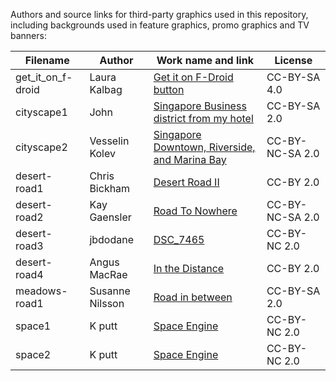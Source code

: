 Authors and source links for third-party graphics used in this repository, including backgrounds used in feature graphics, promo graphics and TV banners:

Filename | Author | Work name and link | License
-------- | ------ | ------------------ | -------
get_it_on_f-droid | Laura Kalbag | [Get it on F-Droid button](http://commons.wikimedia.org/wiki/File:Get_it_on_F-Droid.svg) | CC-BY-SA 4.0
cityscape1 | John | [Singapore Business district from my hotel](https://www.flickr.com/photos/shebalso/15960225659) | CC-BY-SA 2.0
cityscape2 | Vesselin Kolev | [Singapore Downtown, Riverside, and Marina Bay](https://secure.flickr.com/photos/vessokolev/16356208226) | CC-BY-NC-SA 2.0
desert-road1 | Chris Bickham | [Desert Road II](https://www.flickr.com/photos/107489497@N06/10670629035) | CC-BY 2.0
desert-road2 |  Kay Gaensler | [Road To Nowhere](https://www.flickr.com/photos/gaensler/6765758169) | CC-BY-NC-SA 2.0
desert-road3 | jbdodane | [DSC_7465](http://www.flickr.com/photos/27998473@N02/8561010765) | CC-BY-NC 2.0
desert-road4 | Angus MacRae | [In the Distance](https://www.flickr.com/photos/gustaffo89/3566896452) | CC-BY 2.0
meadows-road1 |  Susanne Nilsson | [Road in between](https://secure.flickr.com/photos/infomastern/14843880975) | CC-BY-SA 2.0
space1 | K putt | [Space Engine](https://secure.flickr.com/photos/k_putt/11704689944) | CC-BY-NC 2.0
space2 | K putt | [Space Engine](https://www.flickr.com/photos/k_putt/11792034414) | CC-BY-NC 2.0
